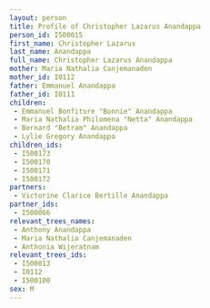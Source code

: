 ```yaml
---
layout: person
title: Profile of Christopher Lazarus Anandappa
person_id: I500015
first_name: Christopher Lazarus
last_name: Anandappa
full_name: Christopher Lazarus Anandappa
mother: Maria Nathalia Canjemanaden
mother_id: I0112
father: Emmanuel Anandappa
father_id: I0111
children:
 - Emmanuel Bonfiture "Bonnie" Anandappa
 - Maria Nathalia Philomena "Netta" Anandappa
 - Bernard "Betram" Anandappa
 - Lylie Gregory Anandappa
children_ids:
 - I500173
 - I500170
 - I500171
 - I500172
partners:
 - Victorine Clarice Bertille Anandappa
partner_ids:
 - I500066
relevant_trees_names:
 - Anthony Anandappa
 - Maria Nathalia Canjemanaden
 - Anthonia Wijeratnam
relevant_trees_ids:
 - I500013
 - I0112
 - I500100
sex: M
---
```


